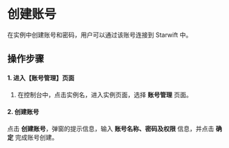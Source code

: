 # 创建账号
在实例中创建账号和密码，用户可以通过该账号连接到 Starwift 中。

## 操作步骤
#### 1. 进入【账号管理】页面
1. 在控制台中，点击实例名，进入实例页面，选择 **账号管理** 页面。

#### 2. 创建账号
点击 **创建账号**，弹窗的提示信息，输入 **账号名称、密码及权限** 信息，并点击 **确定** 完成账号创建。
